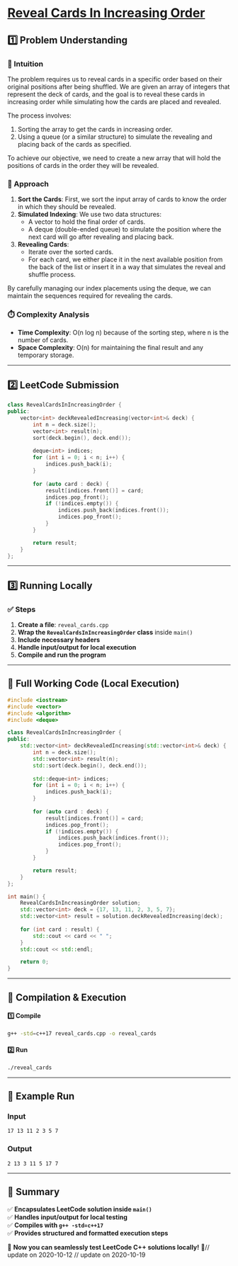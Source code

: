 # **[Reveal Cards In Increasing Order](https://leetcode.com/problems/reveal-cards-in-increasing-order/description/)**  

## **1️⃣ Problem Understanding**  
### **📌 Intuition**  
The problem requires us to reveal cards in a specific order based on their original positions after being shuffled. We are given an array of integers that represent the deck of cards, and the goal is to reveal these cards in increasing order while simulating how the cards are placed and revealed.

The process involves:
1. Sorting the array to get the cards in increasing order.
2. Using a queue (or a similar structure) to simulate the revealing and placing back of the cards as specified.

To achieve our objective, we need to create a new array that will hold the positions of cards in the order they will be revealed.

### **🚀 Approach**  
1. **Sort the Cards**: First, we sort the input array of cards to know the order in which they should be revealed.
2. **Simulated Indexing**: We use two data structures:
   - A vector to hold the final order of cards.
   - A deque (double-ended queue) to simulate the position where the next card will go after revealing and placing back.
3. **Revealing Cards**:
   - Iterate over the sorted cards.
   - For each card, we either place it in the next available position from the back of the list or insert it in a way that simulates the reveal and shuffle process.

By carefully managing our index placements using the deque, we can maintain the sequences required for revealing the cards.

### **⏱️ Complexity Analysis**  
- **Time Complexity**: O(n log n) because of the sorting step, where n is the number of cards.
- **Space Complexity**: O(n) for maintaining the final result and any temporary storage.

---  

## **2️⃣ LeetCode Submission**  
```cpp
class RevealCardsInIncreasingOrder {
public:
    vector<int> deckRevealedIncreasing(vector<int>& deck) {
        int n = deck.size();
        vector<int> result(n);
        sort(deck.begin(), deck.end());
        
        deque<int> indices;
        for (int i = 0; i < n; i++) {
            indices.push_back(i);
        }
        
        for (auto card : deck) {
            result[indices.front()] = card;
            indices.pop_front();
            if (!indices.empty()) {
                indices.push_back(indices.front());
                indices.pop_front();
            }
        }

        return result;
    }
};
```  

---  

## **3️⃣ Running Locally**  
### **✅ Steps**  
1. **Create a file**: `reveal_cards.cpp`  
2. **Wrap the `RevealCardsInIncreasingOrder` class** inside `main()`  
3. **Include necessary headers**  
4. **Handle input/output for local execution**  
5. **Compile and run the program**  

---  

## **📝 Full Working Code (Local Execution)**  
```cpp
#include <iostream>
#include <vector>
#include <algorithm>
#include <deque>

class RevealCardsInIncreasingOrder {
public:
    std::vector<int> deckRevealedIncreasing(std::vector<int>& deck) {
        int n = deck.size();
        std::vector<int> result(n);
        std::sort(deck.begin(), deck.end());
        
        std::deque<int> indices;
        for (int i = 0; i < n; i++) {
            indices.push_back(i);
        }
        
        for (auto card : deck) {
            result[indices.front()] = card;
            indices.pop_front();
            if (!indices.empty()) {
                indices.push_back(indices.front());
                indices.pop_front();
            }
        }

        return result;
    }
};

int main() {
    RevealCardsInIncreasingOrder solution;
    std::vector<int> deck = {17, 13, 11, 2, 3, 5, 7};
    std::vector<int> result = solution.deckRevealedIncreasing(deck);
    
    for (int card : result) {
        std::cout << card << " ";
    }
    std::cout << std::endl;

    return 0;
}
```  

---  

## **🔧 Compilation & Execution**  
#### **1️⃣ Compile**  
```bash
g++ -std=c++17 reveal_cards.cpp -o reveal_cards
```  

#### **2️⃣ Run**  
```bash
./reveal_cards
```  

---  

## **🎯 Example Run**  
### **Input**  
```
17 13 11 2 3 5 7
```  
### **Output**  
```
2 13 3 11 5 17 7 
```  

---  

## **📌 Summary**  
✅ **Encapsulates LeetCode solution inside `main()`**  
✅ **Handles input/output for local testing**  
✅ **Compiles with `g++ -std=c++17`**  
✅ **Provides structured and formatted execution steps**  

🚀 **Now you can seamlessly test LeetCode C++ solutions locally!** 🚀// update on 2020-10-12
// update on 2020-10-19
